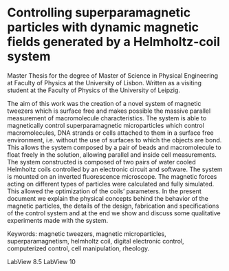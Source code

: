 # Controlling superparamagnetic particles with dynamic magnetic fields generated by a Helmholtz-coil system

Master Thesis for the degree of Master of Science in Physical Engineering at Faculty of Physics at the University of Lisbon. Written as a visiting student at the Faculty of Physics of the University of Leipzig.

The aim of this work was the creation of a novel system of magnetic tweezers which is surface free and makes possible the massive parallel measurement of macromolecule characteristics. The system is able to magnetically control superparamagnetic microparticles which control macromolecules, DNA strands or cells attached to them in a surface free environment, i.e. without the use of surfaces to which the objects are bond. This allows the system composed by a pair of beads and macromolecule to float freely in the solution, allowing parallel and inside cell measurements. The system constructed is composed of two pairs of water cooled Helmholtz coils controlled by an electronic circuit and software. The system is mounted on an inverted fluorescence microscope. The magnetic forces acting on different types of particles were calculated and fully simulated. This allowed the optimization of the coils’ parameters. In the
present document we explain the physical concepts behind the behavior of the magnetic particles, the details of the design, fabrication and specifications of the control system and at the end we show and discuss some qualitative experiments made with the system.

Keywords: magnetic tweezers, magnetic microparticles, superparamagnetism, helmholtz coil, digital electronic control, computerized control, cell manipulation, rheology. 

LabView 8.5
LabView 10
